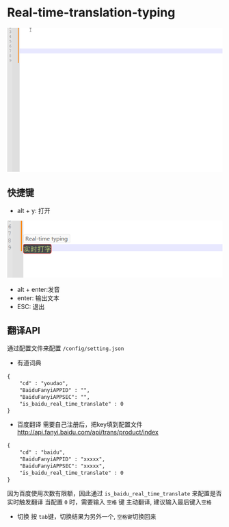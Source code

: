 # Real-time-translation-typing
![Alt text](screenshots.gif)

## 快捷键
* alt + y: 打开

![图 0](images/16771b28ffa808f0c407a1248a0c8a1775923cd97135443f8899d0adb9a668bc.png)  


* alt + enter:发音
* enter: 输出文本
* ESC: 退出


## 翻译API
通过配置文件来配置 `/config/setting.json`

* 有道词典
```
{
    "cd" : "youdao",
    "BaiduFanyiAPPID" : "",
    "BaiduFanyiAPPSEC": "",
    "is_baidu_real_time_translate" : 0
}
```

* 百度翻译
需要自己注册后，把key填到配置文件
http://api.fanyi.baidu.com/api/trans/product/index

```
{
    "cd" : "baidu",
    "BaiduFanyiAPPID" : "xxxxx",
    "BaiduFanyiAPPSEC": "xxxxx",
    "is_baidu_real_time_translate" : 0
}
```
因为百度使用次数有限额，因此通过  `is_baidu_real_time_translate` 来配置是否实时触发翻译
当配置 `0` 时，需要输入 `空格` 键 主动翻译, 建议输入最后键入`空格`

* 切换
按 `tab`键，切换结果为另外一个, `空格键`切换回来